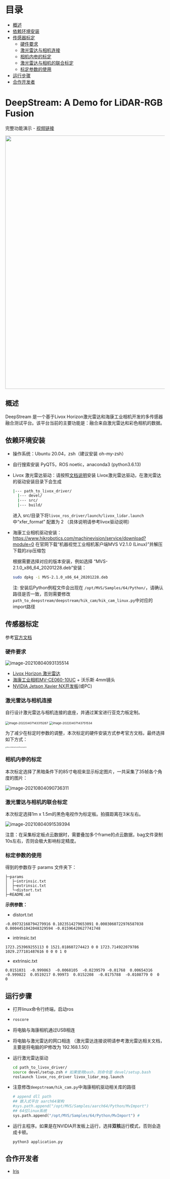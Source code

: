  
 
 # 目录
 
   * [概述](#概述)
   * [依赖环境安装](#依赖环境安装)
   * [传感器标定](#传感器标定)
      * [硬件要求](#硬件要求)
      * [激光雷达与相机连接](#激光雷达与相机连接)
      * [相机内参的标定](#相机内参的标定)
      * [激光雷达与相机的联合标定](#激光雷达与相机的联合标定)
      * [标定参数的使用](#标定参数的使用)
   * [运行步骤](#运行步骤)
   * [合作开发者](#合作开发者)


# DeepStream: A Demo for LiDAR-RGB Fusion


完整功能演示 - [视频链接](https://www.bilibili.com/video/BV1uf4y1L7Jf?spm_id_from=333.337.search-card.all.click)

<!---![image-20220407150654442](asset/image-20220407150654442.png)-->

<img src="/asset/calib.gif" width=800px>

## 概述

DeepStream 是一个基于Livox Horizon激光雷达和海康工业相机开发的多传感器融合测试平台。该平台当前的主要功能是：融合来自激光雷达和彩色相机的数据。



## 依赖环境安装

- 操作系统：Ubuntu 20.04，zsh（建议安装 oh-my-zsh）

- 自行搜索安装 PyQT5，ROS noetic，anaconda3 (python3.6.13)

- Livox 激光雷达驱动：请按照[文档说明](https://github.com/Livox-SDK/livox_ros_driver)安装 Livox激光雷达驱动，在激光雷达的驱动安装目录下会生成

  ```bash
  |--- path_to_livox_driver/
  	|--- devel/
  	|--- src/
  	|--- build/
  ```

  进入 src/目录下将`livox_ros_driver/launch/livox_lidar.launch` 中“xfer_format” 配置为 2 （具体说明请参考livox驱动说明）

- 海康工业相机驱动安装：https://www.hikrobotics.com/machinevision/service/download?module=0 在官网下载“机器视觉工业相机客户端MVS V2.1.0 (Linux)”并解压下载的zip压缩包

  根据需要选择对应的版本安装，例如选择 “MVS-2.1.0_x86_64_20201228.deb”安装：

  ```bash
  sudo dpkg -i MVS-2.1.0_x86_64_20201228.deb
  ```

  注: 安装后Python例程文件会出现在 `/opt/MVS/Samples/64/Python/`，请确认路径是否一致，否则需要修改`path_to_deepstream/deepstream/hik_cam/hik_cam_linux.py`中对应的import路径



## 传感器标定

参考[官方文档](https://github.com/Livox-SDK/livox_camera_lidar_calibration/blob/master/doc_resources/README_cn.md#%E6%AD%A5%E9%AA%A42-%E7%9B%B8%E6%9C%BA%E5%86%85%E5%8F%82%E6%A0%87%E5%AE%9A)

### 硬件要求

![image-20210804093135514](asset/image-20210804093135514.png)

- [Livox Horizon 激光雷达](https://www.livoxtech.com/horizon)
- [海康工业相机MV-CE060-10UC](https://www.hikrobotics.com/vision/visioninfo.htm?type=42&oid=2627) + 沃乐斯 4mm镜头  
- [NVIDIA Jetson Xavier NX开发板](https://www.nvidia.com/en-us/autonomous-machines/embedded-systems/jetson-xavier-nx/)(或PC)



### 激光雷达与相机连接

自行设计激光雷达与相机连接的底座，并通过某宝进行亚克力板定制。

<img src="./asset/image-20220407143315267.png" alt="image-20220407143315267" style="zoom:67%;" />  <img src="./asset/image-20220407143751534.png" alt="image-20220407143751534" style="zoom:67%;" />



为了减少在标定时参数的调整，本次标定的硬件安装方式参考官方文档，最终选择如下方式：

<img src="asset/08ebc2e5fb6afa7ba0d785ca4da3b7b.jpg" alt="08ebc2e5fb6afa7ba0d785ca4da3b7b" style="zoom: 25%;" />



### 相机内参的标定

本次标定选择了黑暗条件下的85寸电视来显示标定图片，一共采集了35帧各个角度的图片：

![image-20210804090736311](asset/image-20210804090736311.png)



### 激光雷达与相机的联合标定

本次标定选择1m x 1.5m的黑色电视作为标定板。拍摄距离在3米左右。

![image-20210804091539394](asset/image-20210804091539394.png)

注意：在采集标定板点云数据时，需要叠加多个frame的点云数据，bag文件录制10s左右，否则会极大影响标定精度。



### 标定参数的使用

得到的参数存于 params 文件夹下：

```
├─params
│  ├─intrinsic.txt
│  ├─extrinsic.txt
│  └─distort.txt
├─README.md
```



**示例参数：**

- distort.txt

```
-0.09732168794279916 0.1023514279653091 0.0003060722976587038 0.0004451042048329594 -0.01596420627741748 
```

- intrinsic.txt

```
1723.253969255113 0 1521.018607274423 0 0 1723.714922079786 1029.277181487616 0 0 0 1 0
```

- extrinsic.txt

```
0.0151031  -0.999863  -0.0068105  -0.0239579 -0.01768  0.00654316  -0.999822  0.0519217 0.99973  0.0152208  -0.0175788  -0.0108779 0  0  0
```



## 运行步骤

- 打开linux命令行终端，启动ros

- ```bash
  roscore
  ```

- 将电脑与海康相机通过USB相连

- 将电脑与激光雷达的网口相连 （激光雷达连接说明请参考激光雷达相关文档，主要是将电脑的IP修改为 192.168.1.50）

- 运行激光雷达驱动

  ```bash
  cd path_to_livox_driver/
  source devel/setup.zsh # 如果使用bash，则命令是 devel/setup.bash
  roslaunch livox_ros_driver livox_lidar_msg.launch
  ```

- 注意修改`deepstream/hik_cam.py`中海康相机驱动相关库的路径

  ```python
  # append dll path
  ## 嵌入式平台 aarch64架构
  #sys.path.append("/opt/MVS/Samples/aarch64/Python/MvImport") 
  ## 64位linux系统
  sys.path.append("/opt/MVS/Samples/64/Python/MvImport") #
  ```
  
  
  
- 运行主程序。如果是在NVIDIA开发板上运行，选择**双核**运行模式，否则会造成卡顿。

  ```
  python3 application.py
  ```




## 合作开发者

- [Iris](https://github.com/iris0329)

